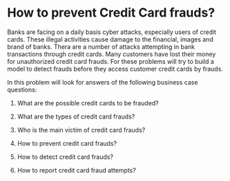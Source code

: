 # How to prevent Credit Card frauds?

Banks are facing on a daily basis cyber attacks, especially users of credit cards. These illegal activities cause damage to the financial, images and brand of banks. Thera are a number of attacks attempting  in bank transactions through credit cards. Many customers have lost their money for unauthorized credit card frauds. For these problems will try to build a model to detect frauds before they access customer credit cards by frauds.  

In this problem will look for answers of the following business case questions: 

1. What are the possible credit cards to be frauded?

2. What are the types of credit card frauds?

3. Who is the main victim of credit card frauds?

4. How to prevent credit card frauds?

5. How to detect credit card frauds?

6. How to report credit card fraud attempts?

